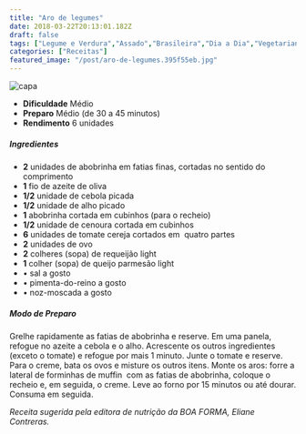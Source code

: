 ```yaml
---
title: "Aro de legumes"
date: 2018-03-22T20:13:01.182Z
draft: false
tags: ["Legume e Verdura","Assado","Brasileira","Dia a Dia","Vegetariana","Alimentação saudável","Receitas","Receitas rápidas","Receitas simples e fáceis","Vegetais e legumes"]
categories: ["Receitas"]
featured_image: "/post/aro-de-legumes.395f55eb.jpg"
---
```


![capa](/post/aro-de-legumes.395f55eb.jpg)

*   **Dificuldade** Médio
*   **Preparo** Médio (de 30 a 45 minutos)
*   **Rendimento** 6 unidades

##### Ingredientes

*   **2** unidades de abobrinha em fatias finas, cortadas no sentido do comprimento 
*   **1** fio de azeite de oliva
*   **1/2** unidade de cebola picada
*   **1/2** unidade de alho picado
*   **1** abobrinha cortada em cubinhos (para o recheio)
*   **1/2** unidade de cenoura cortada em cubinhos
*   **6** unidades de tomate cereja cortados em  quatro partes  
*   **2** unidades de ovo
*   **2** colheres (sopa) de requeijão light
*   **1** colher (sopa) de queijo parmesão light
*   • sal a gosto
*   • pimenta-do-reino a gosto
*   • noz-moscada a gosto

##### Modo de Preparo

Grelhe rapidamente as fatias de abobrinha e reserve. Em uma panela, refogue no azeite a cebola e o alho. Acrescente os outros ingredientes (exceto o tomate) e refogue por mais 1 minuto. Junte o tomate e reserve. Para o creme, bata os ovos e misture os outros itens. Monte os aros: forre a lateral de forminhas de muffin  com as fatias de abobrinha, coloque o recheio e, em seguida, o creme. Leve ao forno por 15 minutos ou até dourar. Consuma em seguida.

_Receita sugerida pela editora de nutrição da BOA FORMA, Eliane Contreras._
